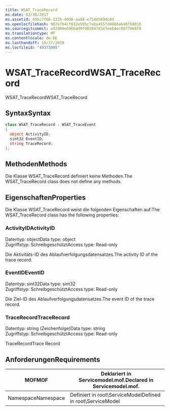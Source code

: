 ```yaml
---
title: WSAT_TraceRecord
ms.date: 03/30/2017
ms.assetid: 99bc7f66-1335-40d8-aa68-e754d569dc0d
ms.openlocfilehash: 907e764cf032e595c7aba455fd4808a640f68016
ms.sourcegitcommit: e42d09e5966dd9fd02847d3e7eeb4ec0877069f8
ms.translationtype: MT
ms.contentlocale: de-DE
ms.lasthandoff: 10/17/2018
ms.locfileid: "49373995"
---
```

# <a name="wsattracerecord"></a><span data-ttu-id="53210-102">WSAT_TraceRecord</span><span class="sxs-lookup"><span data-stu-id="53210-102">WSAT_TraceRecord</span></span>
<span data-ttu-id="53210-103">WSAT_TraceRecord</span><span class="sxs-lookup"><span data-stu-id="53210-103">WSAT_TraceRecord</span></span>  
  
## <a name="syntax"></a><span data-ttu-id="53210-104">Syntax</span><span class="sxs-lookup"><span data-stu-id="53210-104">Syntax</span></span>  
  
```csharp
class WSAT_TraceRecord : WSAT_TraceEvent  
{  
  object ActivityID;  
  sint32 EventID;  
  string TraceRecord;  
};  
```  
  
## <a name="methods"></a><span data-ttu-id="53210-105">Methoden</span><span class="sxs-lookup"><span data-stu-id="53210-105">Methods</span></span>  
 <span data-ttu-id="53210-106">Die Klasse WSAT_TraceRecord definiert keine Methoden.</span><span class="sxs-lookup"><span data-stu-id="53210-106">The WSAT_TraceRecord class does not define any methods.</span></span>  
  
## <a name="properties"></a><span data-ttu-id="53210-107">Eigenschaften</span><span class="sxs-lookup"><span data-stu-id="53210-107">Properties</span></span>  
 <span data-ttu-id="53210-108">Die Klasse WSAT_TraceRecord weist die folgenden Eigenschaften auf:</span><span class="sxs-lookup"><span data-stu-id="53210-108">The WSAT_TraceRecord class has the following properties:</span></span>  
  
### <a name="activityid"></a><span data-ttu-id="53210-109">ActivityID</span><span class="sxs-lookup"><span data-stu-id="53210-109">ActivityID</span></span>  
 <span data-ttu-id="53210-110">Datentyp: object</span><span class="sxs-lookup"><span data-stu-id="53210-110">Data type: object</span></span>  
<span data-ttu-id="53210-111">Zugriffstyp: Schreibgeschützt</span><span class="sxs-lookup"><span data-stu-id="53210-111">Access type: Read-only</span></span>  
  
 <span data-ttu-id="53210-112">Die Aktivitäts-ID des Ablaufverfolgungsdatensatzes.</span><span class="sxs-lookup"><span data-stu-id="53210-112">The activity ID of the trace record.</span></span>  
  
### <a name="eventid"></a><span data-ttu-id="53210-113">EventID</span><span class="sxs-lookup"><span data-stu-id="53210-113">EventID</span></span>  
 <span data-ttu-id="53210-114">Datentyp: sint32</span><span class="sxs-lookup"><span data-stu-id="53210-114">Data type: sint32</span></span>  
<span data-ttu-id="53210-115">Zugriffstyp: Schreibgeschützt</span><span class="sxs-lookup"><span data-stu-id="53210-115">Access type: Read-only</span></span>  
  
 <span data-ttu-id="53210-116">Die Ziel-ID des Ablaufverfolgungsdatensatzes.</span><span class="sxs-lookup"><span data-stu-id="53210-116">The event ID of the trace record.</span></span>  
  
### <a name="tracerecord"></a><span data-ttu-id="53210-117">TraceRecord</span><span class="sxs-lookup"><span data-stu-id="53210-117">TraceRecord</span></span>  
 <span data-ttu-id="53210-118">Datentyp: string (Zeichenfolge)</span><span class="sxs-lookup"><span data-stu-id="53210-118">Data type: string</span></span>  
<span data-ttu-id="53210-119">Zugriffstyp: Schreibgeschützt</span><span class="sxs-lookup"><span data-stu-id="53210-119">Access type: Read-only</span></span>  
  
 <span data-ttu-id="53210-120">TraceRecord</span><span class="sxs-lookup"><span data-stu-id="53210-120">Trace Record</span></span>  
  
## <a name="requirements"></a><span data-ttu-id="53210-121">Anforderungen</span><span class="sxs-lookup"><span data-stu-id="53210-121">Requirements</span></span>  
  
|<span data-ttu-id="53210-122">MOF</span><span class="sxs-lookup"><span data-stu-id="53210-122">MOF</span></span>|<span data-ttu-id="53210-123">Deklariert in Servicemodel.mof.</span><span class="sxs-lookup"><span data-stu-id="53210-123">Declared in Servicemodel.mof.</span></span>|  
|---------|-----------------------------------|  
|<span data-ttu-id="53210-124">Namespace</span><span class="sxs-lookup"><span data-stu-id="53210-124">Namespace</span></span>|<span data-ttu-id="53210-125">Definiert in root\ServiceModel</span><span class="sxs-lookup"><span data-stu-id="53210-125">Defined in root\ServiceModel</span></span>|

